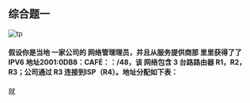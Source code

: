 ## 综合题一
![tp](https://github.com/JeckieChen/ipv6/edit/master/ipv6%E5%A4%8D%E4%B9%A0/tp.png)
#### 假设你是当地 一家公司的 网络管理理员，并且从服务提供商那 里里获得了了 IPV6 地址2001:0DB8：CAFÉ：：/48，该 网络包含 3 台路路由器  R1，R2，R3；公司通过 R3 连接到ISP（R4）。地址分配如下表：
就
